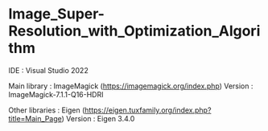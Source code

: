 # Image_Super-Resolution_with_Optimization_Algorithm

IDE : Visual Studio 2022

Main library : ImageMagick (https://imagemagick.org/index.php)
Version : ImageMagick-7.1.1-Q16-HDRI

Other libraries : Eigen (https://eigen.tuxfamily.org/index.php?title=Main_Page)
Version : Eigen 3.4.0


